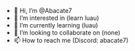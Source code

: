 - 👋 Hi, I’m @Abacate7
- 👀 I’m interested in (learn luau)
- 🌱 I’m currently learning (luau)
- 💞️ I’m looking to collaborate on (none)
- 📫 How to reach me (Discord: abacate7)

